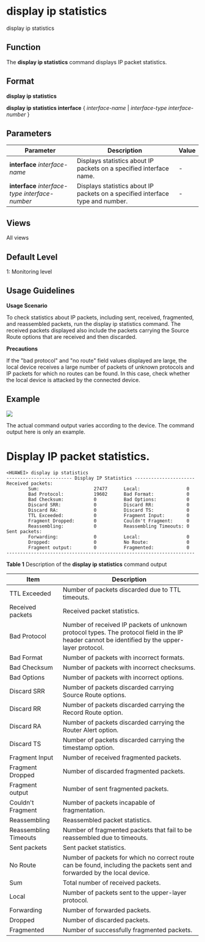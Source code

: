 display ip statistics
=====================

display ip statistics

Function
--------

The **display ip statistics** command displays IP packet statistics.



Format
------

**display ip statistics**

**display ip statistics interface** { *interface-name* | *interface-type* *interface-number* }



Parameters
----------

| Parameter | Description | Value |
| --- | --- | --- |
| **interface** *interface-name* | Displays statistics about IP packets on a specified interface name. | - |
| **interface** *interface-type* *interface-number* | Displays statistics about IP packets on a specified interface type and number. | - |




Views
-----

All views



Default Level
-------------

1: Monitoring level



Usage Guidelines
----------------

**Usage Scenario**

To check statistics about IP packets, including sent, received, fragmented, and reassembled packets, run the display ip statistics command. The received packets displayed also include the packets carrying the Source Route options that are received and then discarded.

**Precautions**

If the "bad protocol" and "no route" field values displayed are large, the local device receives a large number of packets of unknown protocols and IP packets for which no routes can be found. In this case, check whether the local device is attacked by the connected device.



Example
-------

![](../public_sys-resources/note_3.0-en-us.png)
 

The actual command output varies according to the device. The command output here is only an example.



# Display IP packet statistics.
```
<HUAWEI> display ip statistics
------------------------ Display IP Statistics ----------------------
Received packets:
        Sum:                    27477      Local:                 0         
        Bad Protocol:           19602      Bad Format:            0         
        Bad Checksum:           0          Bad Options:           0         
        Discard SRR:            0          Discard RR:            0         
        Discard RA:             0          Discard TS:            0         
        TTL Exceeded:           0          Fragment Input:        0         
        Fragment Dropped:       0          Couldn't Fragment:     0         
        Reassembling:           0          Reassembling Timeouts: 0         
Sent packets:
        Forwarding:             0          Local:                 0         
        Dropped:                0          No Route:              0         
        Fragment output:        0          Fragmented:            0         
---------------------------------------------------------------------

```


**Table 1** Description of the
**display ip statistics** command output

| Item | Description |
| --- | --- |
| TTL Exceeded | Number of packets discarded due to TTL timeouts. |
| Received packets | Received packet statistics. |
| Bad Protocol | Number of received IP packets of unknown protocol types. The protocol field in the IP header cannot be identified by the upper-layer protocol. |
| Bad Format | Number of packets with incorrect formats. |
| Bad Checksum | Number of packets with incorrect checksums. |
| Bad Options | Number of packets with incorrect options. |
| Discard SRR | Number of packets discarded carrying Source Route options. |
| Discard RR | Number of packets discarded carrying the Record Route option. |
| Discard RA | Number of packets discarded carrying the Router Alert option. |
| Discard TS | Number of packets discarded carrying the timestamp option. |
| Fragment Input | Number of received fragmented packets. |
| Fragment Dropped | Number of discarded fragmented packets. |
| Fragment output | Number of sent fragmented packets. |
| Couldn't Fragment | Number of packets incapable of fragmentation. |
| Reassembling | Reassembled packet statistics. |
| Reassembling Timeouts | Number of fragmented packets that fail to be reassembled due to timeouts. |
| Sent packets | Sent packet statistics. |
| No Route | Number of packets for which no correct route can be found, including the packets sent and forwarded by the local device. |
| Sum | Total number of received packets. |
| Local | Number of packets sent to the upper-layer protocol. |
| Forwarding | Number of forwarded packets. |
| Dropped | Number of discarded packets. |
| Fragmented | Number of successfully fragmented packets. |